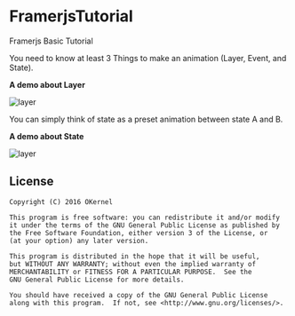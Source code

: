 # FramerjsTutorial
Framerjs Basic Tutorial

You need to know at least 3 Things to make an animation (Layer, Event, and State). 

**A demo about Layer**

![layer](http://oblpuaus7.bkt.clouddn.com/layerdemo-01.gif)

You can simply think of state as a preset animation between state A and B.

**A demo about State**

![layer](http://oblpuaus7.bkt.clouddn.com/statedemo-01.gif)


License
-------
    Copyright (C) 2016 OKernel

    This program is free software: you can redistribute it and/or modify
    it under the terms of the GNU General Public License as published by
    the Free Software Foundation, either version 3 of the License, or
    (at your option) any later version.

    This program is distributed in the hope that it will be useful,
    but WITHOUT ANY WARRANTY; without even the implied warranty of
    MERCHANTABILITY or FITNESS FOR A PARTICULAR PURPOSE.  See the
    GNU General Public License for more details.

    You should have received a copy of the GNU General Public License
    along with this program.  If not, see <http://www.gnu.org/licenses/>.